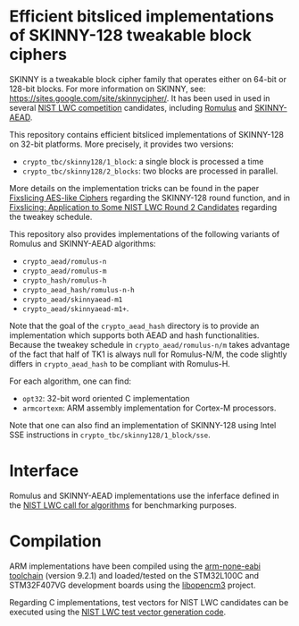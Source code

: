 # Efficient bitsliced implementations of SKINNY-128 tweakable block ciphers

SKINNY is a tweakable block cipher family that operates either on 64-bit or 128-bit blocks. For more information on SKINNY, see: https://sites.google.com/site/skinnycipher/. It has been used in used in several [NIST LWC competition](https://csrc.nist.gov/projects/lightweight-cryptography) candidates, including [Romulus](https://romulusae.github.io/romulus) and [SKINNY-AEAD](https://sites.google.com/site/skinnycipher/nist-lwc-submission/skinny).

This repository contains efficient bitsliced implementations of SKINNY-128 on 32-bit platforms. More precisely, it provides two versions:
- `crypto_tbc/skinny128/1_block`:  a single block is processed a time
- `crypto_tbc/skinny128/2_blocks`: two blocks are processed in parallel.

More details on the implementation tricks can be found in the paper [Fixslicing AES-like Ciphers](https://eprint.iacr.org/2020/1123.pdf) regarding the SKINNY-128 round function, and in [Fixslicing: Application to Some NIST LWC Round 2 Candidates](https://csrc.nist.gov/CSRC/media/Events/lightweight-cryptography-workshop-2020/documents/papers/fixslicing-lwc2020.pdf) regarding the tweakey schedule.

This repository also provides implementations of the following variants of Romulus and SKINNY-AEAD algorithms:

- `crypto_aead/romulus-n`
- `crypto_aead/romulus-m`
- `crypto_hash/romulus-h`
- `crypto_aead_hash/romulus-n-h`
- `crypto_aead/skinnyaead-m1`
- `crypto_aead/skinnyaead-m1+`.

Note that the goal of the `crypto_aead_hash` directory is to provide an implementation which supports both AEAD and hash functionalities. Because the tweakey schedule in `crypto_aead/romulus-n/m` takes advantage of the fact that half of TK1 is always null for Romulus-N/M, the code slightly differs in `crypto_aead_hash` to be compliant with Romulus-H.

For each algorithm, one can find:

- `opt32`: 32-bit word oriented C implementation  
- `armcortexm`: ARM assembly implementation for Cortex-M processors.

Note that one can also find an implementation of SKINNY-128 using Intel SSE instructions in `crypto_tbc/skinny128/1_block/sse`.

# Interface

Romulus and SKINNY-AEAD implementations use the inferface defined in the [NIST LWC call for algorithms](https://csrc.nist.gov/CSRC/media/Projects/Lightweight-Cryptography/documents/final-lwc-submission-requirements-august2018.pdf) for benchmarking purposes.

# Compilation

ARM implementations have been compiled using the [arm-none-eabi toolchain](https://developer.arm.com/tools-and-software/open-source-software/developer-tools/gnu-toolchain/gnu-rm) (version 9.2.1) and loaded/tested on the STM32L100C and STM32F407VG development boards using the [libopencm3](https://github.com/libopencm3/libopencm3) project.

Regarding C implementations, test vectors for NIST LWC candidates can be executed using the [NIST LWC test vector generation code](https://csrc.nist.gov/CSRC/media/Projects/Lightweight-Cryptography/documents/TestVectorGen.zip).
